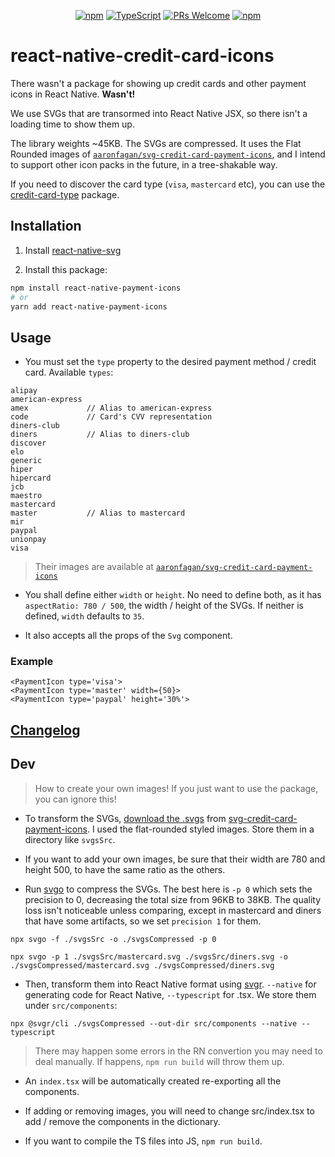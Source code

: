 <!-- <img src=".logo.png" alt=react-native-credit-card-icons/><br/> -->

<div align="center">

[![npm](https://img.shields.io/npm/v/react-native-credit-card-icons)](https://www.npmjs.com/package/react-native-credit-card-icons)
[![TypeScript](https://badgen.net/npm/types/env-var)](http://www.typescriptlang.org/)
[![PRs Welcome](https://img.shields.io/badge/PRs-welcome-brightgreen.svg?style=flat-square)](http://makeapullrequest.com)
[![npm](https://img.shields.io/npm/dw/react-native-credit-card-icons)](https://www.npmjs.com/package/react-native-credit-card-icons)
</div>

# react-native-credit-card-icons

There wasn't a package for showing up credit cards and other payment icons in React Native. **Wasn't!**

We use SVGs that are transormed into React Native JSX, so there isn't a loading time to show them up.

The library weights ~45KB. The SVGs are compressed. It uses the Flat Rounded images of [`aaronfagan/svg-credit-card-payment-icons`](https://github.com/aaronfagan/svg-credit-card-payment-icons), and I intend to support other icon packs in the future, in a tree-shakable way.


If you need to discover the card type (`visa`, `mastercard` etc), you can use the [credit-card-type](https://www.npmjs.com/package/credit-card-type) package.


## Installation

1) Install [react-native-svg](https://github.com/react-native-svg/react-native-svg)

2) Install this package:
```bash
npm install react-native-payment-icons
# or
yarn add react-native-payment-icons
```

## Usage

* You must set the `type` property to the desired payment method / credit card. Available `types`:

```
alipay
american-express
amex             // Alias to american-express
code             // Card's CVV representation
diners-club
diners           // Alias to diners-club
discover
elo
generic
hiper
hipercard
jcb
maestro
mastercard
master           // Alias to mastercard
mir
paypal
unionpay
visa
```

> Their images are available at [`aaronfagan/svg-credit-card-payment-icons`](https://github.com/aaronfagan/svg-credit-card-payment-icons)

* You shall define either `width` or `height`. No need to define both, as it has `aspectRatio: 780 / 500`, the width / height of the SVGs. If neither is defined, `width` defaults to `35`.

* It also accepts all the props of the `Svg` component.

### Example
```tsx
<PaymentIcon type='visa'>
<PaymentIcon type='master' width={50}>
<PaymentIcon type='paypal' height='30%'>
```

## [Changelog](CHANGELOG.md)


## Dev

> How to create your own images! If you just want to use the package, you can ignore this!

* To transform the SVGs, [download the .svgs](https://stackoverflow.com/a/18194523/10247962) from [svg-credit-card-payment-icons](https://github.com/aaronfagan/svg-credit-card-payment-icons). I used the flat-rounded styled images. Store them in a directory like `svgsSrc`.

* If you want to add your own images, be sure that their width are 780 and height 500, to have the same ratio as the others.

* Run [svgo](https://github.com/svg/svgo) to compress the SVGs. The best here is `-p 0` which sets the precision to 0, decreasing the total size from 96KB to 38KB. The quality loss isn't noticeable unless comparing, except in mastercard and diners that have some artifacts, so we set `precision 1` for them.

`npx svgo -f ./svgsSrc -o ./svgsCompressed -p 0`

`npx svgo -p 1 ./svgsSrc/mastercard.svg ./svgsSrc/diners.svg -o ./svgsCompressed/mastercard.svg ./svgsCompressed/diners.svg`

* Then, transform them into React Native format using [svgr](https://github.com/gregberge/svgr). `--native` for generating code for React Native, `--typescript` for .tsx. We store them under `src/components`:

`npx @svgr/cli ./svgsCompressed --out-dir src/components --native --typescript`

> There may happen some errors in the RN convertion you may need to deal manually. If happens, `npm run build` will throw them up.

* An `index.tsx` will be automatically created re-exporting all the components.

* If adding or removing images, you will need to change src/index.tsx to add / remove the components in the dictionary.

* If you want to compile the TS files into JS, `npm run build`.



<!-- https://unblast.com/free-payment-method-icons-ai/ -->
<!-- https://unblast.com/20-payment-card-icons-psd/ -->